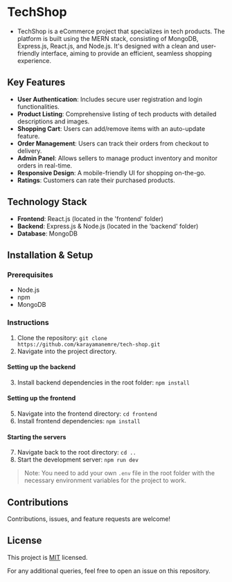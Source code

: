 # TechShop

- TechShop is a eCommerce project that specializes in tech products. The platform is built using the MERN stack, consisting of MongoDB, Express.js, React.js, and Node.js. It's designed with a clean and user-friendly interface, aiming to provide an efficient, seamless shopping experience.

## Key Features

- **User Authentication**: Includes secure user registration and login functionalities.
- **Product Listing**: Comprehensive listing of tech products with detailed descriptions and images.
- **Shopping Cart**: Users can add/remove items with an auto-update feature.
- **Order Management**: Users can track their orders from checkout to delivery.
- **Admin Panel**: Allows sellers to manage product inventory and monitor orders in real-time.
- **Responsive Design**: A mobile-friendly UI for shopping on-the-go.
- **Ratings**: Customers can rate their purchased products.

## Technology Stack

- **Frontend**: React.js (located in the 'frontend' folder)
- **Backend**: Express.js & Node.js (located in the 'backend' folder)
- **Database**: MongoDB

## Installation & Setup

### Prerequisites

- Node.js
- npm
- MongoDB

### Instructions

1. Clone the repository: `git clone https://github.com/karayamanemre/tech-shop.git`
2. Navigate into the project directory.

#### Setting up the backend

3. Install backend dependencies in the root folder: `npm install`

#### Setting up the frontend

5. Navigate into the frontend directory: `cd frontend`
6. Install frontend dependencies: `npm install`

#### Starting the servers

7. Navigate back to the root directory: `cd ..`
8. Start the development server: `npm run dev`

> Note: You need to add your own `.env` file in the root folder with the necessary environment variables for the project to work.

## Contributions

Contributions, issues, and feature requests are welcome!

## License

This project is [MIT](./LICENSE) licensed.

For any additional queries, feel free to open an issue on this repository.
